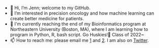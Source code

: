 - 👋 Hi, I’m Jenn; welcome to my GitHub.
- 👀 I’m interested in precision oncology and how machine learning can create better medicine for patients. 
- 🌱 I'm currently reaching the end of my Bioinformatics program at Northeastern University (Boston, MA), where I am learning how to program in Python, R, bash script. Go Huskies!🐺 Class of 2022~ 
- 📫 How to reach me: please email me [1](martinez.je@northeastern.edu ) and [2](jennijmartinez@gmail.com). I am also on [Twitter](https://twitter.com/_martinezjenn).

<!---
jennimartinez/jennimartinez is a ✨ special ✨ repository because its `README.md` (this file) appears on your GitHub profile.
You can click the Preview link to take a look at your changes.
--->
